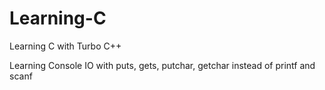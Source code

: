 # Learning-C
Learning C with Turbo C++


Learning Console IO with puts, gets, putchar, getchar instead of printf and scanf
